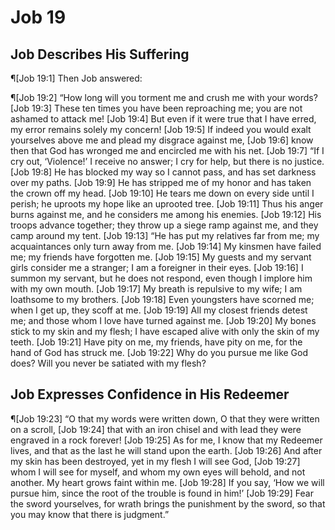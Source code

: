 # Job 19

## Job Describes His Suffering
¶[Job 19:1] Then Job answered:

¶[Job 19:2] “How long will you torment me and crush me with your words?
[Job 19:3] These ten times you have been reproaching me; you are not ashamed to attack me!
[Job 19:4] But even if it were true that I have erred, my error remains solely my concern!
[Job 19:5] If indeed you would exalt yourselves above me and plead my disgrace against me,
[Job 19:6] know then that God has wronged me and encircled me with his net.
[Job 19:7] “If I cry out, ‘Violence!’ I receive no answer; I cry for help, but there is no justice.
[Job 19:8] He has blocked my way so I cannot pass, and has set darkness over my paths.
[Job 19:9] He has stripped me of my honor and has taken the crown off my head.
[Job 19:10] He tears me down on every side until I perish; he uproots my hope like an uprooted tree.
[Job 19:11] Thus his anger burns against me, and he considers me among his enemies.
[Job 19:12] His troops advance together; they throw up a siege ramp against me, and they camp around my tent.
[Job 19:13] “He has put my relatives far from me; my acquaintances only turn away from me.
[Job 19:14] My kinsmen have failed me; my friends have forgotten me.
[Job 19:15] My guests and my servant girls consider me a stranger; I am a foreigner in their eyes.
[Job 19:16] I summon my servant, but he does not respond, even though I implore him with my own mouth.
[Job 19:17] My breath is repulsive to my wife; I am loathsome to my brothers.
[Job 19:18] Even youngsters have scorned me; when I get up, they scoff at me.
[Job 19:19] All my closest friends detest me; and those whom I love have turned against me.
[Job 19:20] My bones stick to my skin and my flesh; I have escaped alive with only the skin of my teeth.
[Job 19:21] Have pity on me, my friends, have pity on me, for the hand of God has struck me.
[Job 19:22] Why do you pursue me like God does? Will you never be satiated with my flesh?

## Job Expresses Confidence in His Redeemer
¶[Job 19:23] “O that my words were written down, O that they were written on a scroll,
[Job 19:24] that with an iron chisel and with lead they were engraved in a rock forever!
[Job 19:25] As for me, I know that my Redeemer lives, and that as the last he will stand upon the earth.
[Job 19:26] And after my skin has been destroyed, yet in my flesh I will see God,
[Job 19:27] whom I will see for myself, and whom my own eyes will behold, and not another. My heart grows faint within me.
[Job 19:28] If you say, ‘How we will pursue him, since the root of the trouble is found in him!’
[Job 19:29] Fear the sword yourselves, for wrath brings the punishment by the sword, so that you may know that there is judgment.”
